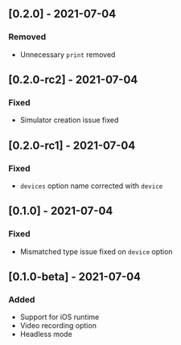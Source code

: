 ## [0.2.0] - 2021-07-04

### Removed

- Unnecessary `print` removed

## [0.2.0-rc2] - 2021-07-04

### Fixed

- Simulator creation issue fixed

## [0.2.0-rc1] - 2021-07-04

### Fixed

- `devices` option name corrected with `device`

## [0.1.0] - 2021-07-04

### Fixed

- Mismatched type issue fixed on `device` option

## [0.1.0-beta] - 2021-07-04

### Added

- Support for iOS runtime
- Video recording option
- Headless mode
